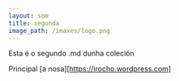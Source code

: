 ```yaml
---
layout: som
title: segunda
image_path: /imaxes/logo.png
---
```


Esta é o segundo .md dunha coleción


Principal [a nosa][https://irocho.wordpress.com]
